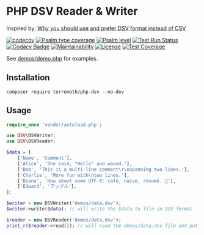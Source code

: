 # PHP DSV Reader & Writer

Inspired by: [Why you should use and prefer DSV format instead of CSV](https://matthodges.com/posts/2024-08-12-csv-bad-dsv-good/)

[![codecov](https://codecov.io/github/terremoth/php-dsv/graph/badge.svg?token=ZED14FNR0B)](https://codecov.io/github/terremoth/php-dsv)
[![Psalm type coverage](https://shepherd.dev/github/terremoth/php-dsv/coverage.svg)](https://shepherd.dev/github/terremoth/php-dsv)
[![Psalm level](https://shepherd.dev/github/terremoth/php-dsv/level.svg)](https://shepherd.dev/github/terremoth/php-dsv)
[![Test Run Status](https://github.com/terremoth/php-dsv/actions/workflows/workflow.yml/badge.svg?branch=main)](https://github.com/terremoth/php-dsv/actions/workflows/workflow.yml)
[![Codacy Badge](https://app.codacy.com/project/badge/Grade/0edf6ce999c548f8ab994288611e3d0f)](https://app.codacy.com/gh/terremoth/php-dsv/dashboard?utm_source=gh&utm_medium=referral&utm_content=&utm_campaign=Badge_grade)
[![Maintainability](https://api.codeclimate.com/v1/badges/2928743b6e92d8e70128/maintainability)](https://codeclimate.com/github/terremoth/php-dsv/maintainability)
[![License](https://img.shields.io/github/license/terremoth/php-dsv.svg?logo=gnu&color=41bb13)](https://github.com/terremoth/php-dsv/blob/main/LICENSE)
[![Test Coverage](https://api.codeclimate.com/v1/badges/2928743b6e92d8e70128/test_coverage)](https://codeclimate.com/github/terremoth/php-dsv/test_coverage)

See [demos/demo.php](demos/demo.php) for examples.  

## Installation

```shell
composer require terremoth/php-dsv --no-dev
```

## Usage

```php
require_once 'vendor/autoload.php';

use DSV\DSVWriter;
use DSV\DSVReader;

$data = [
    ['Name', 'Comment'],
    ['Alice', 'She said, "Hello" and waved.'],
    ['Bob', 'This is a multi-line comment\r\nspanning two lines.'],
    ['Charlie', 'More fun with\ntwo lines.'],
    ['Diana', 'How about some UTF-8: café, naïve, résumé. 📝'],
    ['Edward', 'アップル'],
];

$writer = new DSVWriter('demos/data.dsv');
$writer->write($data); // will write the $data to file in DSV format

$reader = new DSVReader('demos/data.dsv');
print_r($reader->read()); // will read the demos/data.dsv file and put it in array format 
```
